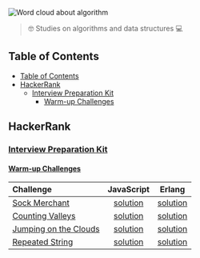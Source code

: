![Word cloud about algorithm](https://i.imgur.com/LeFawxJ.jpg)

> 🤓 Studies on algorithms and data structures 💻

## Table of Contents

- [Table of Contents](#table-of-contents)
- [HackerRank](#hackerrank)
  - [Interview Preparation Kit](#interview-preparation-kit)
    - [Warm-up Challenges](#warm-up-challenges)

## HackerRank

### [Interview Preparation Kit](https://www.hackerrank.com/interview/interview-preparation-kit)

#### [Warm-up Challenges](https://www.hackerrank.com/interview/interview-preparation-kit/warmup/challenges)

| Challenge                                                                                                                                                                             |                                             JavaScript                                              |                                             Erlang                                              |
| :------------------------------------------------------------------------------------------------------------------------------------------------------------------------------------ | :-------------------------------------------------------------------------------------------------: | :---------------------------------------------------------------------------------------------: |
| [Sock Merchant](https://www.hackerrank.com/challenges/sock-merchant/problem?h_l=interview&playlist_slugs%5B%5D=interview-preparation-kit&playlist_slugs%5B%5D=warmup)                 |     [solution](hackerrank/interview-preparation-kit/warmup-challenges/sock-merchant/javascript)     |     [solution](hackerrank/interview-preparation-kit/warmup-challenges/sock-merchant/erlang)     |
| [Counting Valleys](https://www.hackerrank.com/challenges/counting-valleys/problem?h_l=interview&playlist_slugs%5B%5D=interview-preparation-kit&playlist_slugs%5B%5D=warmup)           |   [solution](hackerrank/interview-preparation-kit/warmup-challenges/counting-valleys/javascript)    |   [solution](hackerrank/interview-preparation-kit/warmup-challenges/counting-valleys/erlang)    |
| [Jumping on the Clouds](https://www.hackerrank.com/challenges/jumping-on-the-clouds/problem?h_l=interview&playlist_slugs%5B%5D=interview-preparation-kit&playlist_slugs%5B%5D=warmup) | [solution](hackerrank/interview-preparation-kit/warmup-challenges/jumping-on-the-clouds/javascript) | [solution](hackerrank/interview-preparation-kit/warmup-challenges/jumping-on-the-clouds/erlang) |
| [Repeated String](https://www.hackerrank.com/challenges/repeated-string/problem?h_l=interview&playlist_slugs%5B%5D=interview-preparation-kit&playlist_slugs%5B%5D=warmup)             |    [solution](hackerrank/interview-preparation-kit/warmup-challenges/repeated-string/javascript)    |    [solution](hackerrank/interview-preparation-kit/warmup-challenges/repeated-string/erlang)    |
